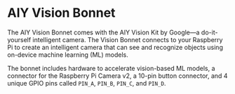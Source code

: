 <!--
---
name: AIY Vision Bonnet
class: board
type: sensor,other
formfactor: pHAT
manufacturer: Google
description: A pHAT that helps you build an intelligent camera that can see and recognize objects using machine learning
url: https://aiyprojects.withgoogle.com/vision
github: https://github.com/google/aiyprojects-raspbian
image: 'aiy-vision-bonnet.png'
pincount: 40
eeprom: yes
power:
  '1':
  '2':
ground:
  '6':
  '9':
  '14':
  '20':
  '25':
  '30':
  '34':
  '39':
pin:
  '3':
    mode: i2c
  '5':
    mode: i2c
  '15':
    mode: gpio
    name: Buzzer
  '16':
    mode: gpio
    name: Button
  '19':
    mode: spi
  '21':
    mode: spi
  '23':
    mode: spi
  '24':
    mode: spi
  '31':
    mode: gpio
    name: Pi to Myriad IRQ
  '33':
    mode: gpio
    name: Myriad to Pi IRQ
  '37':
    mode: gpio
-->
# AIY Vision Bonnet

The AIY Vision Bonnet comes with the AIY Vision Kit by Google—a do-it-yourself intelligent camera. The Vision Bonnet connects to your Raspberry Pi to create an intelligent camera that can see and recognize objects using on-device machine learning (ML) models.

The bonnet includes hardware to accelerate vision-based ML models, a connector for the Raspberry Pi Camera v2, a 10-pin button connector, and 4 unique GPIO pins called `PIN_A`, `PIN_B`, `PIN_C`, and `PIN_D`.

